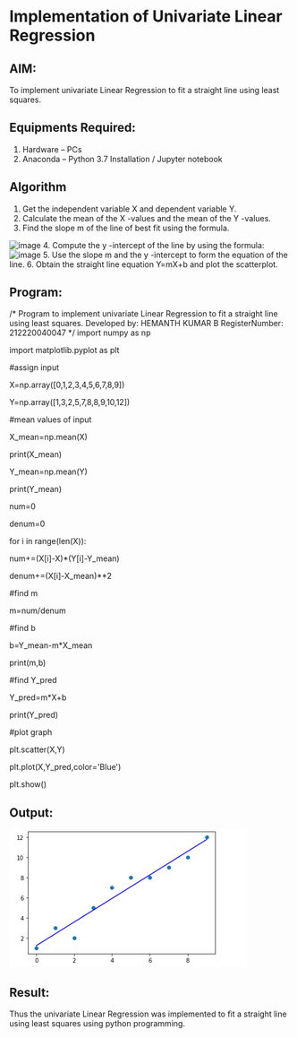 # Implementation of Univariate Linear Regression
## AIM:
To implement univariate Linear Regression to fit a straight line using least squares.

## Equipments Required:
1. Hardware – PCs
2. Anaconda – Python 3.7 Installation / Jupyter notebook

## Algorithm
1. Get the independent variable X and dependent variable Y.
2. Calculate the mean of the X -values and the mean of the Y -values.
3. Find the slope m of the line of best fit using the formula. 
<img width="231" alt="image" src="https://user-images.githubusercontent.com/93026020/192078527-b3b5ee3e-992f-46c4-865b-3b7ce4ac54ad.png">
4. Compute the y -intercept of the line by using the formula:
<img width="148" alt="image" src="https://user-images.githubusercontent.com/93026020/192078545-79d70b90-7e9d-4b85-9f8b-9d7548a4c5a4.png">
5. Use the slope m and the y -intercept to form the equation of the line.
6. Obtain the straight line equation Y=mX+b and plot the scatterplot.

## Program:

/*
Program to implement univariate Linear Regression to fit a straight line using least squares.
Developed by: HEMANTH KUMAR B
RegisterNumber:  212220040047
*/
import numpy as np

import matplotlib.pyplot as plt

#assign input

X=np.array([0,1,2,3,4,5,6,7,8,9])

Y=np.array([1,3,2,5,7,8,8,9,10,12])

#mean values of input

X_mean=np.mean(X)

print(X_mean)

Y_mean=np.mean(Y)

print(Y_mean)

num=0

denum=0

for i in range(len(X)):

  num+=(X[i]-X)*(Y[i]-Y_mean)

  denum+=(X[i]-X_mean)**2

  #find m

  m=num/denum

  #find b

  b=Y_mean-m*X_mean

  print(m,b)

  #find Y_pred

  Y_pred=m*X+b

  print(Y_pred)

  #plot graph

  plt.scatter(X,Y)

  plt.plot(X,Y_pred,color='Blue')
  
  plt.show()




## Output:
![best fit line](folder/196476074-cb966728-7e18-4f12-91c1-d273ae0ad587.png)


## Result:
Thus the univariate Linear Regression was implemented to fit a straight line using least squares using python programming.
